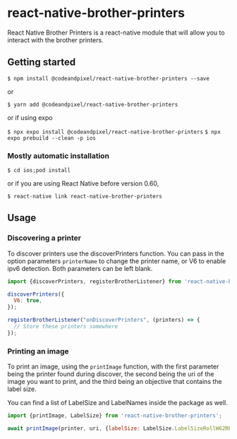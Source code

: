 # react-native-brother-printers

React Native Brother Printers is a react-native module that will allow you to interact with the brother printers. 

## Getting started

`$ npm install @codeandpixel/react-native-brother-printers --save`

or 

`$ yarn add @codeandpixel/react-native-brother-printers`

or if using expo

`$ npx expo install @codeandpixel/react-native-brother-printers`
`$ npx expo prebuild --clean -p ios`

### Mostly automatic installation

`$ cd ios;pod install`

or if you are using React Native before version 0.60, 

`$ react-native link react-native-brother-printers`

## Usage

### Discovering a printer
To discover printers use the discoverPrinters function. You can pass in the option parameters `printerName` to change
the printer name, or V6 to enable ipv6 detection. Both parameters can be left blank. 

```javascript
import {discoverPrinters, registerBrotherListener} from 'react-native-brother-printers';

discoverPrinters({
  V6: true,
});

registerBrotherListener("onDiscoverPrinters", (printers) => {
  // Store these printers somewhere
});
```

### Printing an image
To print an image, using the `printImage` function, with the first parameter being the printer found during discover,
the second being the uri of the image you want to print, and the third being an objective that contains the label size.

You can find a list of LabelSize and LabelNames inside the package as well.

```javascript
import {printImage, LabelSize} from 'react-native-brother-printers';

await printImage(printer, uri, {labelSize: LabelSize.LabelSizeRollW62RB});
```

